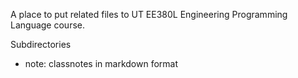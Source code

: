 A place to put related files to UT EE380L Engineering Programming Language course. 

Subdirectories

- note: classnotes in markdown format